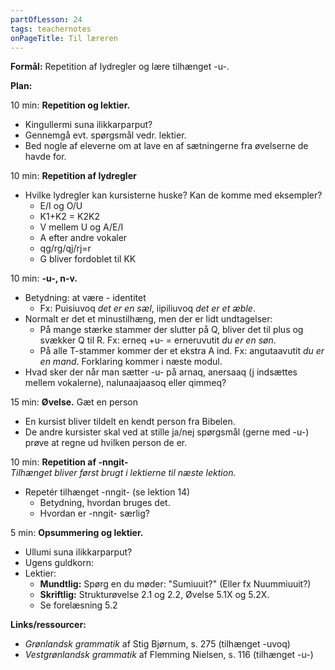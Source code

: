```yaml
---
partOfLesson: 24
tags: teachernotes
onPageTitle: Til læreren
---
```

**Formål:** Repetition af lydregler og lære tilhænget -u-.

**Plan:**

10 min: **Repetition og lektier.**

- Kingullermi suna ilikkarparput?
- Gennemgå evt. spørgsmål vedr. lektier.
- Bed nogle af eleverne om at lave en af sætningerne fra øvelserne de havde for.

10 min: **Repetition af lydregler**

- Hvilke lydregler kan kursisterne huske? Kan de komme med eksempler?
    - E/I og O/U
    - K1+K2 = K2K2
    - V mellem U og A/E/I
    - A efter andre vokaler
    - qg/rg/qj/rj=r
    - G bliver fordoblet til KK

10 min: **-u-, n-v.**

- Betydning: at være - identitet
    - Fx: Puisiuvoq *det er en sæl*, iipiliuvoq *det er et æble*.
- Normalt er det et minustilhæng, men der er lidt undtagelser:
    - På mange stærke stammer der slutter på Q, bliver det til plus og svækker Q til R. Fx: erneq +u- = erneruvutit *du er en søn*.
    - På alle T-stammer kommer der et ekstra A ind. Fx: angutaavutit *du er en mand*. Forklaring kommer i næste modul.
- Hvad sker der når man sætter -u- på arnaq, anersaaq (j indsættes mellem vokalerne), nalunaajaasoq eller qimmeq?

15 min: **Øvelse.** Gæt en person

- En kursist bliver tildelt en kendt person fra Bibelen.
- De andre kursister skal ved at stille ja/nej spørgsmål (gerne med -u-) prøve at regne ud hvilken person de er.

10 min: **Repetition af -nngit-**
<br>*Tilhænget bliver først brugt i lektierne til næste lektion.*
- Repetér tilhænget -nngit- (se lektion 14)
    - Betydning, hvordan bruges det.
    - Hvordan er -nngit- særlig?

5 min: **Opsummering og lektier.**

- Ullumi suna ilikkarparput?
- Ugens guldkorn:
- Lektier:
    - **Mundtlig:** Spørg en du møder: "Sumiuuit?" (Eller fx Nuummiuuit?)
    - **Skriftlig:** Strukturøvelse 2.1 og 2.2, Øvelse 5.1X og 5.2X.
    - Se forelæsning 5.2

**Links/ressourcer:**

- *Grønlandsk grammatik* af Stig Bjørnum, s. 275 (tilhænget -uvoq)
- *Vestgrønlandsk grammatik* af Flemming Nielsen, s. 116 (tilhænget -u-)